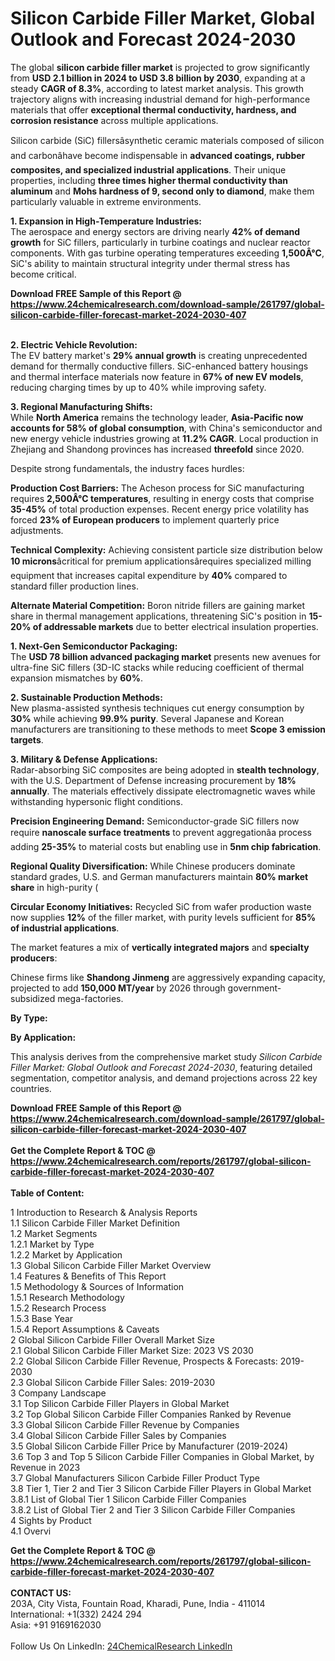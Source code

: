 <h1>Silicon Carbide Filler Market, Global Outlook and Forecast 2024-2030</h1><p>The global <strong>silicon carbide filler market</strong> is projected to grow significantly from <strong>USD 2.1 billion in 2024 to USD 3.8 billion by 2030</strong>, expanding at a steady <strong>CAGR of 8.3%</strong>, according to latest market analysis. This growth trajectory aligns with increasing industrial demand for high-performance materials that offer <strong>exceptional thermal conductivity, hardness, and corrosion resistance</strong> across multiple applications.</p><p>Silicon carbide (SiC) fillersâsynthetic ceramic materials composed of silicon and carbonâhave become indispensable in <strong>advanced coatings, rubber composites, and specialized industrial applications</strong>. Their unique properties, including <strong>three times higher thermal conductivity than aluminum</strong> and <strong>Mohs hardness of 9, second only to diamond</strong>, make them particularly valuable in extreme environments.</p><p><strong>1. Expansion in High-Temperature Industries:</strong><br>
The aerospace and energy sectors are driving nearly <strong>42% of demand growth</strong> for SiC fillers, particularly in turbine coatings and nuclear reactor components. With gas turbine operating temperatures exceeding <strong>1,500Â°C</strong>, SiC's ability to maintain structural integrity under thermal stress has become critical.</p><div><b>Download FREE Sample of this Report @ 
            <a href="https://www.24chemicalresearch.com/download-sample/261797/global-silicon-carbide-filler-forecast-market-2024-2030-407">
            https://www.24chemicalresearch.com/download-sample/261797/global-silicon-carbide-filler-forecast-market-2024-2030-407</a></b></div><br><p><strong>2. Electric Vehicle Revolution:</strong><br>
The EV battery market's <strong>29% annual growth</strong> is creating unprecedented demand for thermally conductive fillers. SiC-enhanced battery housings and thermal interface materials now feature in <strong>67% of new EV models</strong>, reducing charging times by up to 40% while improving safety.</p><p><strong>3. Regional Manufacturing Shifts:</strong><br>
While <strong>North America</strong> remains the technology leader, <strong>Asia-Pacific now accounts for 58% of global consumption</strong>, with China's semiconductor and new energy vehicle industries growing at <strong>11.2% CAGR</strong>. Local production in Zhejiang and Shandong provinces has increased <strong>threefold</strong> since 2020.</p><p>Despite strong fundamentals, the industry faces hurdles:</p><p><strong>Production Cost Barriers:</strong> The Acheson process for SiC manufacturing requires <strong>2,500Â°C temperatures</strong>, resulting in energy costs that comprise <strong>35-45%</strong> of total production expenses. Recent energy price volatility has forced <strong>23% of European producers</strong> to implement quarterly price adjustments.</p><p><strong>Technical Complexity:</strong> Achieving consistent particle size distribution below <strong>10 microns</strong>âcritical for premium applicationsârequires specialized milling equipment that increases capital expenditure by <strong>40%</strong> compared to standard filler production lines.</p><p><strong>Alternate Material Competition:</strong> Boron nitride fillers are gaining market share in thermal management applications, threatening SiC's position in <strong>15-20% of addressable markets</strong> due to better electrical insulation properties.</p><p><strong>1. Next-Gen Semiconductor Packaging:</strong><br>
The <strong>USD 78 billion advanced packaging market</strong> presents new avenues for ultra-fine SiC fillers (3D-IC stacks while reducing coefficient of thermal expansion mismatches by <strong>60%</strong>.</p><p><strong>2. Sustainable Production Methods:</strong><br>
New plasma-assisted synthesis techniques cut energy consumption by <strong>30%</strong> while achieving <strong>99.9% purity</strong>. Several Japanese and Korean manufacturers are transitioning to these methods to meet <strong>Scope 3 emission targets</strong>.</p><p><strong>3. Military &amp; Defense Applications:</strong><br>
Radar-absorbing SiC composites are being adopted in <strong>stealth technology</strong>, with the U.S. Department of Defense increasing procurement by <strong>18% annually</strong>. The materials effectively dissipate electromagnetic waves while withstanding hypersonic flight conditions.</p><p><strong>Precision Engineering Demand:</strong> Semiconductor-grade SiC fillers now require <strong>nanoscale surface treatments</strong> to prevent aggregationâa process adding <strong>25-35%</strong> to material costs but enabling use in <strong>5nm chip fabrication</strong>.</p><p><strong>Regional Quality Diversification:</strong> While Chinese producers dominate standard grades, U.S. and German manufacturers maintain <strong>80% market share</strong> in high-purity (
	</p><p><strong>Circular Economy Initiatives:</strong> Recycled SiC from wafer production waste now supplies <strong>12%</strong> of the filler market, with purity levels sufficient for <strong>85% of industrial applications</strong>.</p><p>The market features a mix of <strong>vertically integrated majors</strong> and <strong>specialty producers</strong>:</p><p>Chinese firms like <strong>Shandong Jinmeng</strong> are aggressively expanding capacity, projected to add <strong>150,000 MT/year</strong> by 2026 through government-subsidized mega-factories.</p><p><strong>By Type:</strong></p><p><strong>By Application:</strong></p><p>This analysis derives from the comprehensive market study <em>Silicon Carbide Filler Market: Global Outlook and Forecast 2024-2030</em>, featuring detailed segmentation, competitor analysis, and demand projections across 22 key countries.</p><div><b>Download FREE Sample of this Report @ 
            <a href="https://www.24chemicalresearch.com/download-sample/261797/global-silicon-carbide-filler-forecast-market-2024-2030-407">
            https://www.24chemicalresearch.com/download-sample/261797/global-silicon-carbide-filler-forecast-market-2024-2030-407</a></b></div><br><div><b>Get the Complete Report & TOC @ 
            <a href="https://www.24chemicalresearch.com/reports/261797/global-silicon-carbide-filler-forecast-market-2024-2030-407">
            https://www.24chemicalresearch.com/reports/261797/global-silicon-carbide-filler-forecast-market-2024-2030-407</a></b></div><br>
            <b>Table of Content:</b><p>1 Introduction to Research & Analysis Reports<br />
    1.1 Silicon Carbide Filler Market Definition<br />
    1.2 Market Segments<br />
        1.2.1 Market by Type<br />
        1.2.2 Market by Application<br />
    1.3 Global Silicon Carbide Filler Market Overview<br />
    1.4 Features & Benefits of This Report<br />
    1.5 Methodology & Sources of Information<br />
        1.5.1 Research Methodology<br />
        1.5.2 Research Process<br />
        1.5.3 Base Year<br />
        1.5.4 Report Assumptions & Caveats<br />
2 Global Silicon Carbide Filler Overall Market Size<br />
    2.1 Global Silicon Carbide Filler Market Size: 2023 VS 2030<br />
    2.2 Global Silicon Carbide Filler Revenue, Prospects & Forecasts: 2019-2030<br />
    2.3 Global Silicon Carbide Filler Sales: 2019-2030<br />
3 Company Landscape<br />
    3.1 Top Silicon Carbide Filler Players in Global Market<br />
    3.2 Top Global Silicon Carbide Filler Companies Ranked by Revenue<br />
    3.3 Global Silicon Carbide Filler Revenue by Companies<br />
    3.4 Global Silicon Carbide Filler Sales by Companies<br />
    3.5 Global Silicon Carbide Filler Price by Manufacturer (2019-2024)<br />
    3.6 Top 3 and Top 5 Silicon Carbide Filler Companies in Global Market, by Revenue in 2023<br />
    3.7 Global Manufacturers Silicon Carbide Filler Product Type<br />
    3.8 Tier 1, Tier 2 and Tier 3 Silicon Carbide Filler Players in Global Market<br />
        3.8.1 List of Global Tier 1 Silicon Carbide Filler Companies<br />
        3.8.2 List of Global Tier 2 and Tier 3 Silicon Carbide Filler Companies<br />
4 Sights by Product<br />
    4.1 Overvi</p><div><b>Get the Complete Report & TOC @ 
            <a href="https://www.24chemicalresearch.com/reports/261797/global-silicon-carbide-filler-forecast-market-2024-2030-407">
            https://www.24chemicalresearch.com/reports/261797/global-silicon-carbide-filler-forecast-market-2024-2030-407</a></b></div><br><b>CONTACT US:</b><br>
            203A, City Vista, Fountain Road, Kharadi, Pune, India - 411014<br>
            International: +1(332) 2424 294<br>
            Asia: +91 9169162030 <br><br>
            Follow Us On LinkedIn: <a href="https://www.linkedin.com/company/24chemicalresearch/">24ChemicalResearch LinkedIn</a>